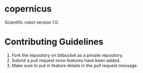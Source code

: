 # copernicus

Scientific robot version 1.0.

# Contributing Guidelines
1. Fork the repository on bitbucket as a private repository.
2. Submit a pull request once features have been added.
3. Make sure to put in feature details in the pull request message.

